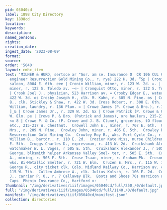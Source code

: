 ```yaml
---
pid: 05040cd
label: 1898 City Directory
key: 1898cd
location: 
keywords: 
description: 
named_persons: 
rights: 
creation_date: 
ingest_date: '2023-08-09'
format: 
source: 
order: '5040'
layout: cmhc_item
text: 'MILNER & HURD, sertsce ar "Gor. am se. Insurance O  CR 106 CUL Cronin James,
  engineer Resurrection Gold Mining Co., r. rye) 222 H. 3d. “Sp | Cronin Mary J. Mrs.,
  saloon, 8004 E. 6th. eee | Cronin William, miner, r. 123 W. 2d. =. | Cronquist John,
  miner, r. 122 S. Toledo av. —<— | Cronquist Otto, miner, r. 122 S. Tuledo av. «==
  | Crook Joel J., physician, 523 Harrison av. = Crosby Edgar E., water wagon, r.
  422 W. 3d. os Crosby Joseph H., clk. M. Kahn, r. 605 N. Pine. os | Crosby Samuel
  B., clk. Stickley & Shaw, r. 422 W. 3d. Cross Robert, r. 308 E. 6th. “as | Crothers
  William, laundry, r. 136 Plum. = | Crowe James (P. Crowe & Bro.), r.138 W. 4th.
  ]_& | Crowe James Jr., r. 329 W. 2d. Gx | Crowe Patrick (P. Crowe & Co.), r. 412
  W. Elm. pe | Crowe P. & Bro. (Patrick and James), ore haulers, 215-217 < W. Chestnut.
  <x 8 | Crowe P. & Co. (P. Crowe and J. B. Clune), groceries, tO flour, hay, grain,
  etc., 215-217 W. Chestnut.  Crowell John E., miner, r. 707 E. 6th.  Crowley Belle
  Mrs., r. 209 N. Pine.  Crowley John, miner, r. 405 E. 5th.  Crowley Patrick, miner
  Resurrection Gold Mining Co.  Crowley Roy R., wks. Fort Cycle Co., r. 106 E. 5th.  Croxon
  William B., bartdr., r. 110 E. 2d.  Crozier Kate Miss, nurse Children’s Home, 320
  E. 5th.  Cruggs Charles D., expressman, r. 413 W. 2d.  Cruikshank Alexander A.,
  watchmaker W. L. Voges, r 505 E. 5th.  Cruikshank Alexander J., r 505 HK. 5th.  Cruikshank
  George, blksmith helper Arkansas Valley Smel- ter, r. 505 E. 5th.  Cruikshank Randolph
  A., mining, r. 505 E. 5th.  Cruse Isaac, miner, r. Graham Pk.  Cruson Edward H.,
  wks. Bi-Metallic Smelter, r. 721 W. Elm.  Cruzen E. Mrs., r. 115 W. 7th.  Cruzen
  George R., city ticket clk. Colo. Midland Railway Co., Harrison av. cor. 4th, r.
  115 W. 7th.  Cullen Ambrose A., clk. Julius Kolsch, r. 106 E. 2d.  Cullen Andrew
  J., carrier P. O., r. 7 Callaway Blk.  Boots and Shoes 70s narcicon ae. Hats and
  Caps  Phenix Insurance Co,, Hartford x:    '
thumbnail: "/img/derivatives/iiif/images/05040cd/full/250,/0/default.jpg"
full: "/img/derivatives/iiif/images/05040cd/full/1140,/0/default.jpg"
manifest: "/img/derivatives/iiif/05040cd/manifest.json"
collection: directories
---
```

